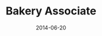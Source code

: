 ---
type: "job"
date: "2014-06-20"
company: "Walmart"
title: "Bakery Associate"
location: "Niceville, FL"
website: "https://walmart.com"
techStack: "Treat Prep,Inventory,Stocking"
timePeriod: "June 20, 2013 to August 14, 2013"
termInMonths: 2
ongoing: false
---